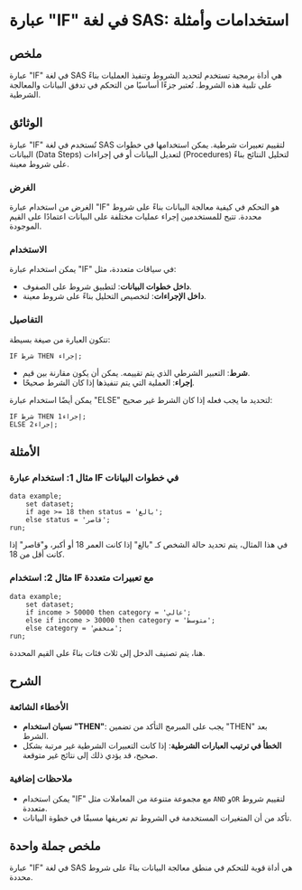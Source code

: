 <!--
Meta Description: # عبارة "IF" في لغة SAS: استخدامات وأمثلة ## ملخص عبارة "IF" في لغة SAS هي أداة برمجية تستخدم لتحديد الشروط وتنفيذ العمليات بناءً على تلبية هذه الشروط...
Meta Keywords: على, البيانات, عبارة, استخدام, then
-->

# عبارة "IF" في لغة SAS: استخدامات وأمثلة

## ملخص
عبارة "IF" في لغة SAS هي أداة برمجية تستخدم لتحديد الشروط وتنفيذ العمليات بناءً على تلبية هذه الشروط. تُعتبر جزءًا أساسيًا من التحكم في تدفق البيانات والمعالجة الشرطية.

## الوثائق
عبارة "IF" تُستخدم في لغة SAS لتقييم تعبيرات شرطية. يمكن استخدامها في خطوات البيانات (Data Steps) لتعديل البيانات أو في إجراءات (Procedures) لتحليل النتائج بناءً على شروط معينة.

### الغرض
الغرض من استخدام عبارة "IF" هو التحكم في كيفية معالجة البيانات بناءً على شروط محددة. تتيح للمستخدمين إجراء عمليات مختلفة على البيانات اعتمادًا على القيم الموجودة.

### الاستخدام
يمكن استخدام عبارة "IF" في سياقات متعددة، مثل:
- **داخل خطوات البيانات**: لتطبيق شروط على الصفوف.
- **داخل الإجراءات**: لتخصيص التحليل بناءً على شروط معينة.

### التفاصيل
تتكون العبارة من صيغة بسيطة:
```
IF شرط THEN إجراء;
```
- **شرط**: التعبير الشرطي الذي يتم تقييمه. يمكن أن يكون مقارنة بين قيم.
- **إجراء**: العملية التي يتم تنفيذها إذا كان الشرط صحيحًا.

يمكن أيضًا استخدام عبارة "ELSE" لتحديد ما يجب فعله إذا كان الشرط غير صحيح:
```
IF شرط THEN إجراء1;
ELSE إجراء2;
```

## الأمثلة
### مثال 1: استخدام عبارة IF في خطوات البيانات
```sas
data example;
    set dataset;
    if age >= 18 then status = 'بالغ';
    else status = 'قاصر';
run;
```
في هذا المثال، يتم تحديد حالة الشخص كـ "بالغ" إذا كانت العمر 18 أو أكبر، و"قاصر" إذا كانت أقل من 18.

### مثال 2: استخدام IF مع تعبيرات متعددة
```sas
data example;
    set dataset;
    if income > 50000 then category = 'عالي';
    else if income > 30000 then category = 'متوسط';
    else category = 'منخفض';
run;
```
هنا، يتم تصنيف الدخل إلى ثلاث فئات بناءً على القيم المحددة.

## الشرح
### الأخطاء الشائعة
- **نسيان استخدام "THEN"**: يجب على المبرمج التأكد من تضمين "THEN" بعد الشرط.
- **الخطأ في ترتيب العبارات الشرطية**: إذا كانت التعبيرات الشرطية غير مرتبة بشكل صحيح، قد يؤدي ذلك إلى نتائج غير متوقعة.

### ملاحظات إضافية
- يمكن استخدام "IF" مع مجموعة متنوعة من المعاملات مثل `AND` و`OR` لتقييم شروط متعددة.
- تأكد من أن المتغيرات المستخدمة في الشروط تم تعريفها مسبقًا في خطوة البيانات.

## ملخص جملة واحدة
عبارة "IF" في لغة SAS هي أداة قوية للتحكم في منطق معالجة البيانات بناءً على شروط محددة.
